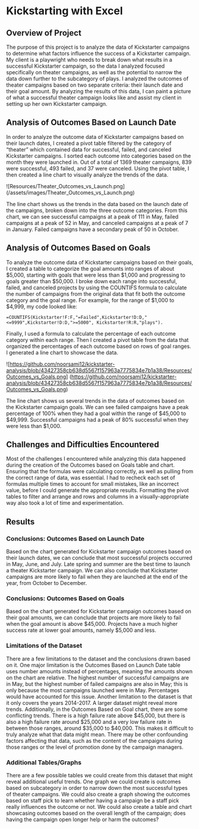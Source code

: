 # Kickstarting with Excel 
##  Overview of Project
The purpose of this project is to analyze the data of Kickstarter campaigns to determine what factors influence the success of a Kickstarter campaign. My client is a playwright who needs to break down what results in a successful Kickstarter campaign, so the data I analyzed focused specifically on theater campaigns, as well as the potential to narrow the data down further to the subcategory of plays. I analyzed the outcomes of theater campaigns based on two separate criteria: their launch date and their goal amount. By analyzing the results of this data, I can paint a picture of what a successful theater campaign looks like and assist my client in setting up her own Kickstarter campaign. 
## Analysis of Outcomes Based on Launch Date 
In order to analyze the outcome data of Kickstarter campaigns based on their launch dates, I created a pivot table filtered by the category of “theater” which contained data for successful, failed, and canceled Kickstarter campaigns. I sorted each outcome into categories based on the month they were launched in. Out of a total of 1369 theater campaigns, 839 were successful, 493 failed, and 37 were canceled. Using the pivot table, I then created a line chart to visually analyze the trends of the data. 

![Resources/Theater_Outcomes_vs_Launch.png] (/assets/images/Theater_Outcomes_vs_Launch.png)

The line chart shows us the trends in the data based on the launch date of the campaigns, broken down into the three outcome categories. From this chart, we can see successful campaigns at a peak of 111 in May, failed campaigns at a peak of 52 in May, and canceled campaigns at a peak of 7 in January. Failed campaigns have a secondary peak of 50 in October.
## Analysis of Outcomes Based on Goals 
To analyze the outcome data of Kickstarter campaigns based on their goals, I created a table to categorize the goal amounts into ranges of about $5,000, starting with goals that were less than $1,000 and progressing to goals greater than $50,000. I broke down each range into successful, failed, and canceled projects by using the COUNTIFS formula to calculate the number of campaigns from the original data that fit both the outcome category and the goal range. For example, for the range of $1,000 to $4,999, my code looked like: 
```
=COUNTIFS(Kickstarter!F:F,"=Failed",Kickstarter!D:D,"<=9999",Kickstarter!D:D,">=5000", Kickstarter!R:R,"plays").
```
Finally, I used a formula to calculate the percentage of each outcome category within each range. Then I created a pivot table from the data that organized the percentages of each outcome based on rows of goal ranges. I generated a line chart to showcase the data. 

![https://github.com/noorsami12/kickstarter-analysis/blob/43427358cb638d5567f157963a7775834e7b1a38/Resources/Outcomes_vs_Goals.png] (https://github.com/noorsami12/kickstarter-analysis/blob/43427358cb638d5567f157963a7775834e7b1a38/Resources/Outcomes_vs_Goals.png)

The line chart shows us several trends in the data of outcomes based on the Kickstarter campaign goals. We can see failed campaigns have a peak percentage of 100% when they had a goal within the range of $45,000 to $49,999. Successful campaigns had a peak of 80% successful when they were less than $1,000. 
## Challenges and Difficulties Encountered 
Most of the challenges I encountered while analyzing this data happened during the creation of the Outcomes based on Goals table and chart. Ensuring that the formulas were calculating correctly, as well as pulling from the correct range of data, was essential. I had to recheck each set of formulas multiple times to account for small mistakes, like an incorrect value, before I could generate the appropriate results. Formatting the pivot tables to filter and arrange and rows and columns in a visually-appropriate way also took a lot of time and experimentation.
## Results ##
### Conclusions: Outcomes Based on Launch Date 
Based on the chart generated for Kickstarter campaign outcomes based on their launch dates, we can conclude that most successful projects occurred in May, June, and July. Late spring and summer are the best time to launch a theater Kickstarter campaign. We can also conclude that Kickstarter campaigns are more likely to fail when they are launched at the end of the year, from October to December. 
### Conclusions: Outcomes Based on Goals 
Based on the chart generated for Kickstarter campaign outcomes based on their goal amounts, we can conclude that projects are more likely to fail when the goal amount is above $45,000. Projects have a much higher success rate at lower goal amounts, namely $5,000 and less. 
### Limitations of the Dataset 
There are a few limitations to the dataset and the conclusions drawn based on it. One major limitation is the Outcomes Based on Launch Date table uses number amounts instead of percentages, meaning the amounts shown on the chart are relative. The highest number of successful campaigns are in May, but the highest number of failed campaigns are also in May; this is only because the most campaigns launched were in May. Percentages would have accounted for this issue. 
Another limitation to the dataset is that it only covers the years 2014-2017. A larger dataset might reveal more trends. Additionally, in the Outcomes Based on Goal chart, there are some conflicting trends. There is a high failure rate above $45,000, but there is also a high failure rate around $25,000 and a very low failure rate in between those ranges, around $35,000 to $40,000. This makes it difficult to truly analyze what that data might mean. There may be other confounding factors affecting that data, such as the content of the campaigns during those ranges or the level of promotion done by the campaign managers.  
### Additional Tables/Graphs 
There are a few possible tables we could create from this dataset that might reveal additional useful trends. One graph we could create is outcomes based on subcategory in order to narrow down the most successful types of theater campaigns. We could also create a graph showing the outcomes based on staff pick to learn whether having a campaign be a staff pick really influences the outcome or not. We could also create a table and chart showcasing outcomes based on the overall length of the campaign; does having the campaign open longer help or harm the outcomes? 
 


